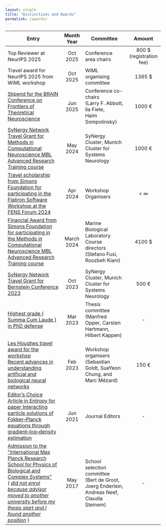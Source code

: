 ```yaml
---
layout: single
title: "Distinctions and Awards"
permalink: /awards/
---
```




| Entry            | Month Year   | Committee                                                    | Amount
| --------         | :------: | ------------------------------------------------------------ | :---------------:
|Top Reviewer at NeurIPS 2025 | Oct 2025 | Conference area chairs | 800 $ (registration fee) |
|Travel award for NeurIPS 2025 from WiML workshop | Oct 2025 | WiML organising committee | 1365 $ |
|[Stipend for the BRAIN Conference on Frontiers of Theoretical Neuroscience](https://drive.google.com/file/d/1Xuzm_LwTX78h0e2qmaIuTPeZmBjl5Ziy/view?usp=share_link)|Jun 2025| Conference co-chairs <br>(Larry F. Abbott, Ila Fiete,<br> Haim Sompolinsky)| 1000 &euro;                          |
| [SyNergy Network Travel Grant for <br> Methods in Computational Neuroscience MBL Advanced Research Training course](https://drive.google.com/file/d/1M3LaVJw7pqN28vGHsS0y7d13IfEekf4M/view)    | May 2024   | SyNergy Cluster, Munich Cluster for Systems Neurology | 1000 &euro;                          |
| [Travel scholarship from Simons Foundation for participating in the Flatiron Software Workshop at the FENS Forum 2024](https://drive.google.com/file/d/1CL-1XL_L4okfUa58vqIFynyE3At1pWFf/view)    | Apr 2024   | Workshop Organisers  | < &infin; |
| [Financial Award from Simons Foundation for participating in the Methods in Computational Neuroscience MBL Advanced Research Training course](https://drive.google.com/file/d/1XnMx5rvTG0RoqLd3Frx26LopWxtIpo_N/view?usp=share_link) | March 2024   | Marine Biological Laboratory Course directors <br> (Stefano Fusi, Roozbeh Kiani)   | 4100 $
| [SyNergy Network Travel Grant for Bernstein Conference 2023](https://drive.google.com/file/d/1xPq3eNug3B7SPDJ8nGWa-07fSZa3CmzT/view)    | Oct 2023   | SyNergy Cluster, Munich Cluster for Systems Neurology  |  500 &euro;     |           
| [Highest grade ( Summa Cum Laude ) in PhD defense](/files/Gutachten_Maoutsa.pdf)    | Mar 2023   | Thesis committee <br> (Manfred Opper, Carsten Hartmann, Hilbert Kappen)  | -    |           
| [Les Houghes travel award for the workshop <br> Recent advances in understanding artificial and biological neural networks](https://drive.google.com/file/d/1RV2sSsR2bhuCcycxglGJIv32tXpGkK4E/view)    | Feb 2023   | Workshop organisers <br> (Sebastian Goldt, SueYeon Chung, and Marc Mézard)  |  150 &euro;     |           
| [Editor’s Choice Article in Entropy for paper Interacting particle solutions of Fokker–Planck equations through gradient–log–density estimation](https://drive.google.com/file/d/1RV2sSsR2bhuCcycxglGJIv32tXpGkK4E/view)    | Jun 2021   | Journal Editors  |  -     |       
| [Admission to the "International Max Planck Research School for Physics of Biological and Complex Systems" ](https://drive.google.com/file/d/1l5_VFxd24YDj9azy8-SYhWurGlEVQZ2S/view) <br/>   ( [_did not enrol because advisor moved to another university before my thesis start and I found another position_](/files/move.pdf) ) | May 2017   | School selection committee <br> (Bert de Groot, Joerg Enderlein, Andreas Neef, Claudia Steinem)  |  -     |           
